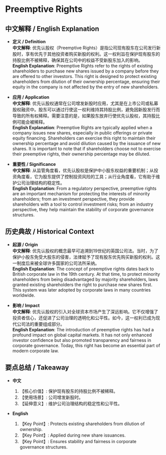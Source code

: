 # Preemptive Rights

## 中文解释 / English Explanation

* **定义 / Definition**  
  **中文解释**: 优先认股权（Preemptive Rights）是指公司现有股东在公司发行新股时，享有优先于其他投资者购买新股的权利。这一权利旨在保护现有股东的持股比例不被稀释，确保其在公司中的权益不受新股东加入的影响。  
  **English Explanation**: Preemptive Rights refer to the rights of existing shareholders to purchase new shares issued by a company before they are offered to other investors. This right is designed to protect existing shareholders from dilution of their ownership percentage, ensuring their equity in the company is not affected by the entry of new shareholders.

* **应用 / Application**  
  **中文解释**: 优先认股权通常在公司增发新股时应用，尤其是在上市公司或私募股权融资中。股东可以通过行使这一权利维持其持股比例，避免因新股发行而导致的所有权稀释。需要注意的是，如果股东放弃行使优先认股权，其持股比例可能会被稀释。  
  **English Explanation**: Preemptive Rights are typically applied when a company issues new shares, especially in public offerings or private equity financing. Shareholders can exercise this right to maintain their ownership percentage and avoid dilution caused by the issuance of new shares. It is important to note that if shareholders choose not to exercise their preemptive rights, their ownership percentage may be diluted.

* **重要性 / Significance**  
  **中文解释**: 从监管角度看，优先认股权是保护中小股东权益的重要机制；从投资角度看，它为股东提供了控制投资风险的工具；从行业角度看，它有助于维护公司治理结构的稳定性。  
  **English Explanation**: From a regulatory perspective, preemptive rights are an important mechanism for protecting the interests of minority shareholders; from an investment perspective, they provide shareholders with a tool to control investment risks; from an industry perspective, they help maintain the stability of corporate governance structures.

## 历史典故 / Historical Context

* **起源 / Origin**  
  **中文解释**: 优先认股权的概念最早可追溯到19世纪的英国公司法。当时，为了保护小股东免受大股东的侵害，法律赋予了现有股东优先购买新股的权利。这一制度后来被全球许多国家的公司法所采纳。  
  **English Explanation**: The concept of preemptive rights dates back to British corporate law in the 19th century. At that time, to protect minority shareholders from being disadvantaged by majority shareholders, laws granted existing shareholders the right to purchase new shares first. This system was later adopted by corporate laws in many countries worldwide.

* **影响 / Impact**  
  **中文解释**: 优先认股权的引入对全球资本市场产生了深远影响。它不仅增强了投资者信心，还促进了公司治理的透明化和公平性。如今，这一权利已成为现代公司法的重要组成部分。  
  **English Explanation**: The introduction of preemptive rights has had a profound impact on global capital markets. It has not only enhanced investor confidence but also promoted transparency and fairness in corporate governance. Today, this right has become an essential part of modern corporate law.

## 要点总结 / Takeaway

* **中文**  
  1. 【核心价值】: 保护现有股东的持股比例不被稀释。
  2. 【使用场景】: 公司增发新股时。
  3. 【延伸意义】: 维护公司治理结构的稳定性和公平性。

* **English**  
  1. 【Key Point】: Protects existing shareholders from dilution of ownership.
  2. 【Key Point】: Applied during new share issuances.
  3. 【Key Point】: Ensures stability and fairness in corporate governance structures.